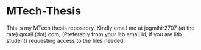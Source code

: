 # MTech-Thesis
This is my MTech thesis repository. Kindly email me at jogmihir2707 (at the rate) gmail (dot) com, (Preferably from your iitb email id, if you are iitb student) requesting access to the files needed.
